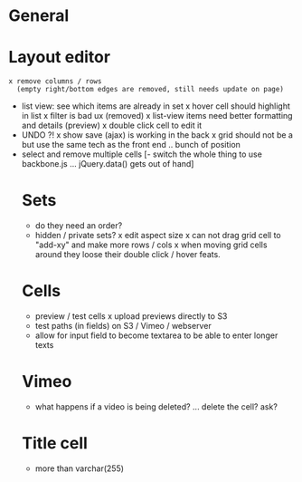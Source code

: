 
General
=================


Layout editor
==================

	x remove columns / rows
	  (empty right/bottom edges are removed, still needs update on page)
- list view: see which items are already in set
	x hover cell should highlight in list
	x filter is bad ux
	  (removed)
	x list-view items need better formatting and details (preview)
	x double click cell to edit it
- UNDO ?!
	x show save (ajax) is working in the back
	x grid should not be a <table> but use the same tech as the front end .. bunch of position
- select and remove multiple cells
[- switch the whole thing to use backbone.js ... jQuery.data() gets out of hand]


Sets
==================

- do they need an order?
- hidden / private sets?
	x edit aspect size
	x can not drag grid cell to "add-xy" and make more rows / cols
	x when moving grid cells around they loose their double click / hover feats.


Cells
==================

- preview / test cells
	x upload previews directly to S3
- test paths (in fields) on S3 / Vimeo / webserver
- allow for input field to become textarea to be able to enter longer texts


Vimeo
===================
- what happens if a video is being deleted? ... delete the cell? ask?


Title cell
===================
- more than varchar(255)